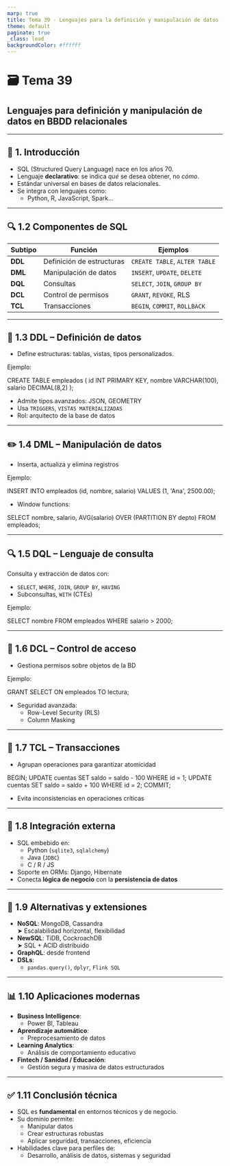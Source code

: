 ```yaml
---
marp: true
title: Tema 39 - Lenguajes para la definición y manipulación de datos
theme: default
paginate: true
_class: lead
backgroundColor: #ffffff
---
```


# 🗃️ Tema 39  
## Lenguajes para definición y manipulación de datos en BBDD relacionales

---

## 📌 1. Introducción

- SQL (Structured Query Language) nace en los años 70.
- Lenguaje **declarativo**: se indica *qué* se desea obtener, no *cómo*.
- Estándar universal en bases de datos relacionales.
- Se integra con lenguajes como:
  - Python, R, JavaScript, Spark…

---

## 🔍 1.2 Componentes de SQL

| Subtipo | Función                  | Ejemplos                            |
|---------|---------------------------|-------------------------------------|
| **DDL** | Definición de estructuras | `CREATE TABLE`, `ALTER TABLE`       |
| **DML** | Manipulación de datos     | `INSERT`, `UPDATE`, `DELETE`        |
| **DQL** | Consultas                 | `SELECT`, `JOIN`, `GROUP BY`        |
| **DCL** | Control de permisos       | `GRANT`, `REVOKE`, RLS              |
| **TCL** | Transacciones             | `BEGIN`, `COMMIT`, `ROLLBACK`       |

---

## 🧱 1.3 DDL – Definición de datos

- Define estructuras: tablas, vistas, tipos personalizados.

Ejemplo:

CREATE TABLE empleados (
  id INT PRIMARY KEY,
  nombre VARCHAR(100),
  salario DECIMAL(8,2)
);

- Admite tipos avanzados: JSON, GEOMETRY
- Usa `TRIGGERS`, `VISTAS MATERIALIZADAS`
- Rol: arquitecto de la base de datos

---

## ✏️ 1.4 DML – Manipulación de datos

- Inserta, actualiza y elimina registros

Ejemplo:

INSERT INTO empleados (id, nombre, salario)
VALUES (1, 'Ana', 2500.00);

- Window functions:

SELECT nombre, salario,
  AVG(salario) OVER (PARTITION BY depto)
FROM empleados;

---

## 🔍 1.5 DQL – Lenguaje de consulta

Consulta y extracción de datos con:

- `SELECT`, `WHERE`, `JOIN`, `GROUP BY`, `HAVING`
- Subconsultas, `WITH` (CTEs)

Ejemplo:

SELECT nombre
FROM empleados
WHERE salario > 2000;

---

## 🔐 1.6 DCL – Control de acceso

- Gestiona permisos sobre objetos de la BD

Ejemplo:

GRANT SELECT ON empleados TO lectura;

- Seguridad avanzada:
  - Row-Level Security (RLS)
  - Column Masking

---

## 🔄 1.7 TCL – Transacciones

- Agrupan operaciones para garantizar atomicidad

BEGIN;
UPDATE cuentas SET saldo = saldo - 100 WHERE id = 1;
UPDATE cuentas SET saldo = saldo + 100 WHERE id = 2;
COMMIT;

- Evita inconsistencias en operaciones críticas

---

## 🔌 1.8 Integración externa

- SQL embebido en:
  - Python (`sqlite3`, `sqlalchemy`)
  - Java (`JDBC`)
  - C / R / JS
- Soporte en ORMs: Django, Hibernate
- Conecta **lógica de negocio** con la **persistencia de datos**

---

## 🧩 1.9 Alternativas y extensiones

- **NoSQL**: MongoDB, Cassandra  
  ➤ Escalabilidad horizontal, flexibilidad
- **NewSQL**: TiDB, CockroachDB  
  ➤ SQL + ACID distribuido
- **GraphQL**: desde frontend
- **DSLs**:
  - `pandas.query()`, `dplyr`, `Flink SQL`

---

## 📊 1.10 Aplicaciones modernas

- **Business Intelligence**:
  - Power BI, Tableau
- **Aprendizaje automático**:
  - Preprocesamiento de datos
- **Learning Analytics**:
  - Análisis de comportamiento educativo
- **Fintech / Sanidad / Educación**:
  - Gestión segura y masiva de datos estructurados

---

## ✅ 1.11 Conclusión técnica

- SQL es **fundamental** en entornos técnicos y de negocio.
- Su dominio permite:
  - Manipular datos
  - Crear estructuras robustas
  - Aplicar seguridad, transacciones, eficiencia
- Habilidades clave para perfiles de:
  - Desarrollo, análisis de datos, sistemas y seguridad
